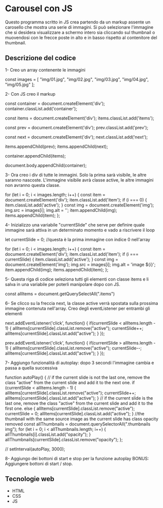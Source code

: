 # Carousel con JS

Questo programma scritto in JS crea partendo da un markup assente un carosello che mostra una serie di immagini. Si può selezionare l'immagine che si desidera visualizzare a schermo intero sia cliccando sul thumbnail o muovendosi con le frecce poste in alto e in basso rispetto al contenitore del thumbnail.  

## Descrizione del codice

1- Creo un array contenente le immagini

const images = [
    "img/01.jpg",
    "img/02.jpg",
    "img/03.jpg",
    "img/04.jpg",
    "img/05.jpg"
];

2- Con JS creo il markup

const container = document.createElement('div');
container.classList.add('container');

const items = document.createElement('div');
items.classList.add('items');

const prev = document.createElement('div');
prev.classList.add('prev');

const next = document.createElement('div');
next.classList.add('next');

items.appendChild(prev);
items.appendChild(next);

container.appendChild(items);

document.body.appendChild(container);

3- Ora creo i div di tutte le immagini. Solo la prima sarà visibile, le altre saranno nascoste. L'immagine visibile avrà classe active, le altre immagini non avranno questa classe.

for (let i = 0; i < images.length; i++) {
    const item = document.createElement('div');
    item.classList.add('item');
    if (i === 0) {
        item.classList.add('active');
    }
    const img = document.createElement('img');
    img.src = images[i];
    img.alt = '';
    item.appendChild(img);
    items.appendChild(item);
};

4- Inizializzo una variabile "currentSlide" che serve per definire quale immagine sarà attiva in un determinato momento e vado a riscrivere il loop

let currentSlide = 0; //questa è la prima immagine con indice 0 nell'array

for (let i = 0; i < images.length; i++) {
    const item = document.createElement('div');
    item.classList.add('item');
    if (i === currentSlide) {
        item.classList.add('active');
    }
    const img = document.createElement('img');
    img.src = images[i];
    img.alt = 'image ${i}';
    item.appendChild(img);
    items.appendChild(item);
};

5- Questa riga di codice seleziona tutti gli elementi con classe items e li salva in una variabile per poterli manipolare dopo con JS.

const allItems = document.getQuerySelectAll(".items")

6- Se clicco su la freccia next, la classe active verrà spostata sulla prossima immagine contenuta nell'array. Creo degli eventListener per entrambi gli elementi

next.addEventListener('click', function() {
    if(currentSlide < allItems.length - 1) {
        allItems[currentSlide].classList.remove("active");
        currentSlide++;
        allItems[currentSlide].classList.add("active");
    }
});

prev.addEventListener('click', function() {
    if(currentSlide > allItems.length - 1) {
        allItems[currentSlide].classList.remove("active");
        currentSlide--;
        allItems[currentSlide].classList.add("active");
    }
});

7- Aggiungo funzionalità di autoplay: dopo 3 secondi l'immagine cambia e passa a quella successiva

function autoPlay() {
    // if the current slide is not the last one, remove the class "active" from the current slide and add it to the next one.
    if (currentSlide < allItems.length - 1) {
      allItems[currentSlide].classList.remove("active");
      currentSlide++;
      allItems[currentSlide].classList.add("active");
    } // if the current slide is the last one, remove the class "active" from the current slide and add it to the first one.
    else {
      allItems[currentSlide].classList.remove("active");
      currentSlide = 0;
      allItems[currentSlide].classList.add("active");
    }
    //the thumbnail with the same source image as the current slide has class opacity removed
    const allThumbnails = document.querySelectorAll(".thumbnails img");
    for (let i = 0; i < allThumbnails.length; i++) {
      allThumbnails[i].classList.add("opacity");
    }
    allThumbnails[currentSlide].classList.remove("opacity");
  };

//   setInterval(autoPlay, 3000);


8- Aggiungo dei bottoni di start e stop per la funzione autoplay
BONUS:
Aggiungere bottoni di start / stop.

## Tecnologie web

- HTML
- CSS
- JS






